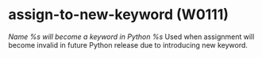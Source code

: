 # assign-to-new-keyword (W0111)
*Name %s will become a keyword in Python %s* Used when assignment will
become invalid in future Python release due to introducing new keyword.

